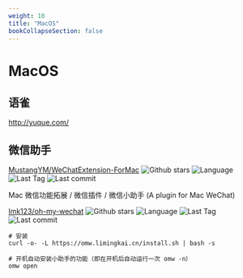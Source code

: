 ```yaml
---
weight: 10
title: "MacOS"
bookCollapseSection: false
---
```


# MacOS

## 语雀

http://yuque.com/

## 微信助手

[MustangYM/WeChatExtension-ForMac](https://github.com/MustangYM/WeChatExtension-ForMac) ![Github stars](https://img.shields.io/github/stars/MustangYM/WeChatExtension-ForMac.svg) ![Language](https://img.shields.io/github/languages/top/MustangYM/WeChatExtension-ForMac.svg) ![Last Tag](https://img.shields.io/github/v/tag/MustangYM/WeChatExtension-ForMac.svg?sort=semver) ![Last commit](https://img.shields.io/github/last-commit/MustangYM/WeChatExtension-ForMac.svg)

Mac 微信功能拓展 / 微信插件 / 微信小助手 (A plugin for Mac WeChat)

[lmk123/oh-my-wechat](https://github.com/lmk123/oh-my-wechat) ![Github stars](https://img.shields.io/github/stars/lmk123/oh-my-wechat.svg) ![Language](https://img.shields.io/github/languages/top/lmk123/oh-my-wechat.svg) ![Last Tag](https://img.shields.io/github/v/tag/lmk123/oh-my-wechat.svg?sort=semver) ![Last commit](https://img.shields.io/github/last-commit/lmk123/oh-my-wechat.svg)

```shell
# 安装
curl -o- -L https://omw.limingkai.cn/install.sh | bash -s

# 开机自动安装小助手的功能（即在开机后自动运行一次 omw -n）
omw open
```
